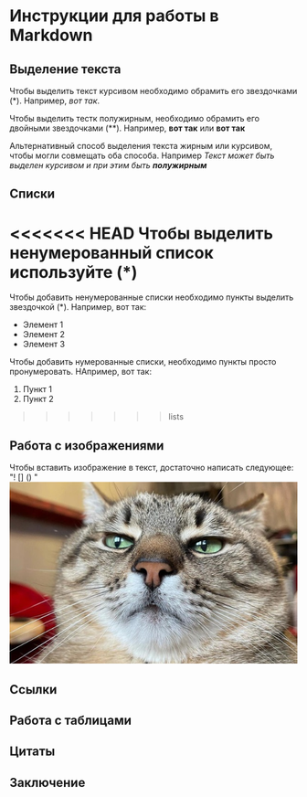# Инструкции для работы в Markdown

## Выделение текста

Чтобы выделить текст курсивом необходимо обрамить его звездочками (*). Например, *вот так*.

Чтобы выделить тестк полужирным, необходимо обрамить его двойными звездочками (**).
Например, **вот так** или __вот так__

Альтернативный способ выделения текста жирным или курсивом, чтобы могли совмещать оба способа. Например _Текст может быть выделен курсивом и  при этим быть **полужирным**_

## Списки

<<<<<<< HEAD
Чтобы выделить ненумерованный список используйте (*)
=======
Чтобы добавить ненумерованные списки необходимо пункты выделить звездочкой (*).
Например, вот так:
* Элемент 1
* Элемент 2
* Элемент 3

Чтобы добавить нумерованные списки, необходимо пункты просто пронумеровать.
НАпример, вот так:
1. Пункт 1
2. Пункт 2
>>>>>>> lists

## Работа с изображениями

Чтобы вставить изображение в текст, достаточно написать следующее: "! [] () "
![Изображение кота](cat.jpg)

## Ссылки

## Работа с таблицами

## Цитаты

## Заключение 